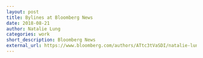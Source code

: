```yaml
---
layout: post
title: Bylines at Bloomberg News
date: 2018-08-21
author: Natalie Lung
categories: work
short_description: Bloomberg News
external_url: https://www.bloomberg.com/authors/ATtc3tVaSDI/natalie-lung
---
```


